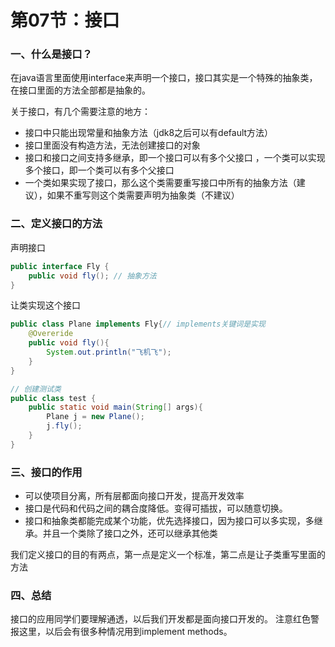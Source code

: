 # 第07节：接口

### 一、什么是接口？

在java语言里面使用interface来声明一个接口，接口其实是一个特殊的抽象类，在接口里面的方法全部都是抽象的。

关于接口，有几个需要注意的地方：

- 接口中只能出现常量和抽象方法（jdk8之后可以有default方法）
- 接口里面没有构造方法，无法创建接口的对象
- 接口和接口之间支持多继承，即一个接口可以有多个父接口
  ，一个类可以实现多个接口，即一个类可以有多个父接口
- 一个类如果实现了接口，那么这个类需要重写接口中所有的抽象方法（建议），如果不重写则这个类需要声明为抽象类（不建议）

### 二、定义接口的方法

声明接口

```java
public interface Fly {
    public void fly(); // 抽象方法
}
```

让类实现这个接口

```java
public class Plane implements Fly{// implements关键词是实现
    @Overeride
    public void fly(){
        System.out.println("飞机飞");
    }
}

// 创建测试类
public class test {
    public static void main(String[] args){
        Plane j = new Plane();
        j.fly();
    }
}
```

### 三、接口的作用

- 可以使项目分离，所有层都面向接口开发，提高开发效率
- 接口是代码和代码之间的耦合度降低。变得可插拔，可以随意切换。
- 接口和抽象类都能完成某个功能，优先选择接口，因为接口可以多实现，多继承。并且一个类除了接口之外，还可以继承其他类

我们定义接口的目的有两点，第一点是定义一个标准，第二点是让子类重写里面的方法

### 四、总结

接口的应用同学们要理解通透，以后我们开发都是面向接口开发的。
注意红色警报这里，以后会有很多种情况用到implement methods。